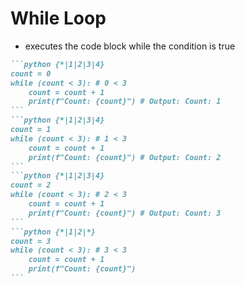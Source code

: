 # While Loop

- executes the code block while the condition is true

````md magic-move {lines: true}
```python {*|1|2|3|4}
count = 0
while (count < 3): # 0 < 3
    count = count + 1
    print(f"Count: {count}") # Output: Count: 1
```
```python {*|1|2|3|4}
count = 1
while (count < 3): # 1 < 3
    count = count + 1
    print(f"Count: {count}") # Output: Count: 2
```
```python {*|1|2|3|4}
count = 2
while (count < 3): # 2 < 3
    count = count + 1
    print(f"Count: {count}") # Output: Count: 3
```
```python {*|1|2|*}
count = 3
while (count < 3): # 3 < 3
    count = count + 1
    print(f"Count: {count}")
```
````
